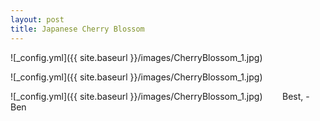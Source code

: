 ```yaml
---
layout: post
title: Japanese Cherry Blossom
---
```


![_config.yml]({{ site.baseurl }}/images/CherryBlossom_1.jpg)
&nbsp;&nbsp;&nbsp;&nbsp;&nbsp;&nbsp;

![_config.yml]({{ site.baseurl }}/images/CherryBlossom_1.jpg)
&nbsp;&nbsp;&nbsp;&nbsp;&nbsp;&nbsp;

![_config.yml]({{ site.baseurl }}/images/CherryBlossom_1.jpg)
&nbsp;&nbsp;&nbsp;&nbsp;&nbsp;&nbsp;
Best,
-Ben






 